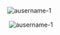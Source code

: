 <p align="left"> <img src="https://komarev.com/ghpvc/?username=ausername-1&label=Profile%20views&color=0e75b6&style=flat" alt="ausername-1" /> </p>


<p>&nbsp;<img align="center" src="https://github-readme-stats.vercel.app/api?username=ausername-1&show_icons=true&locale=en" alt="ausername-1" /></p>
